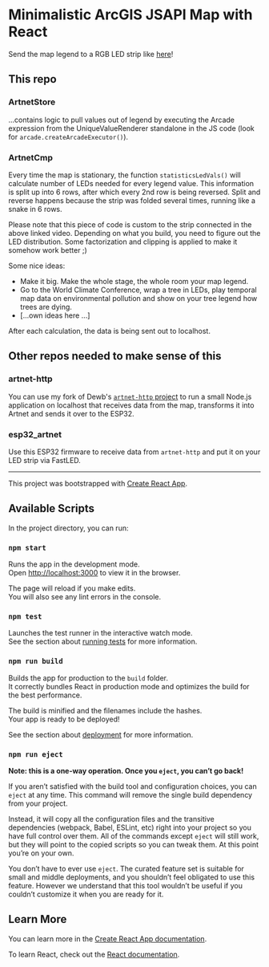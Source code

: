 # Minimalistic ArcGIS JSAPI Map with React

Send the map legend to a RGB LED strip like [here](https://www.instagram.com/reel/CpglP7nA4MB)!

## This repo

### ArtnetStore
...contains logic to pull values out of legend by executing the Arcade expression from the UniqueValueRenderer standalone in the JS code (look for ```arcade.createArcadeExecutor()```).

### ArtnetCmp
Every time the map is stationary, the function ```statisticsLedVals()``` will calculate number of LEDs needed for every legend value. This information is split up into 6 rows, after which every 2nd row is being reversed. Split and reverse happens because the strip was folded several times, running like a snake in 6 rows.

Please note that this piece of code is custom to the strip connected in the above linked video. Depending on what you build, you need to figure out the LED distribution. Some factorization and clipping is applied to make it somehow work better ;)

Some nice ideas:
* Make it big. Make the whole stage, the whole room your map legend.
* Go to the World Climate Conference, wrap a tree in LEDs, play temporal map data on environmental pollution and show on your tree legend how trees are dying.
* [...own ideas here ...]

After each calculation, the data is being sent out to localhost.
## Other repos needed to make sense of this

### artnet-http
You can use my fork of Dewb's [``artnet-http`` project](https://github.com/esride-nik/artnet-http) to run a small Node.js application on localhost that receives data from the map, transforms it into Artnet and sends it over to the ESP32.

### esp32_artnet
Use this ESP32 firmware to receive data from ``artnet-http`` and put it on your LED strip via FastLED.


---


This project was bootstrapped with [Create React App](https://github.com/facebook/create-react-app).

## Available Scripts

In the project directory, you can run:

### `npm start`

Runs the app in the development mode.\
Open [http://localhost:3000](http://localhost:3000) to view it in the browser.

The page will reload if you make edits.\
You will also see any lint errors in the console.

### `npm test`

Launches the test runner in the interactive watch mode.\
See the section about [running tests](https://facebook.github.io/create-react-app/docs/running-tests) for more information.

### `npm run build`

Builds the app for production to the `build` folder.\
It correctly bundles React in production mode and optimizes the build for the best performance.

The build is minified and the filenames include the hashes.\
Your app is ready to be deployed!

See the section about [deployment](https://facebook.github.io/create-react-app/docs/deployment) for more information.

### `npm run eject`

**Note: this is a one-way operation. Once you `eject`, you can’t go back!**

If you aren’t satisfied with the build tool and configuration choices, you can `eject` at any time. This command will remove the single build dependency from your project.

Instead, it will copy all the configuration files and the transitive dependencies (webpack, Babel, ESLint, etc) right into your project so you have full control over them. All of the commands except `eject` will still work, but they will point to the copied scripts so you can tweak them. At this point you’re on your own.

You don’t have to ever use `eject`. The curated feature set is suitable for small and middle deployments, and you shouldn’t feel obligated to use this feature. However we understand that this tool wouldn’t be useful if you couldn’t customize it when you are ready for it.

## Learn More

You can learn more in the [Create React App documentation](https://facebook.github.io/create-react-app/docs/getting-started).

To learn React, check out the [React documentation](https://reactjs.org/).
